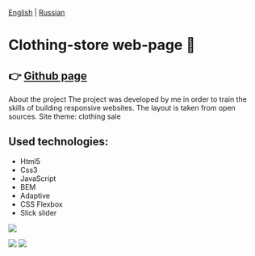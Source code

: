 [English](https://github.com/Pavel-Sol/clothing-store/blob/master/README.md) | [Russian](https://github.com/Pavel-Sol/clothing-store/blob/master/README-RU.md)

# Clothing-store web-page  :shirt:

:point_right: [Github page](https://pavel-sol.github.io/clothing-store/) 
---------------

About the project
The project was developed by me in order to train the skills of building responsive websites. The layout is taken from open sources. Site theme: clothing sale

Used technologies:
-----------------
- Html5
- Сss3
- JavaScript
- BEM
- Adaptive
- CSS Flexbox
- Slick slider







![](https://img.shields.io/badge/-<html5>-<red>)


![](https://img.shields.io/badge/-<html5>-<red>)
![](https://img.shields.io/badge/-<html5>-<red>)